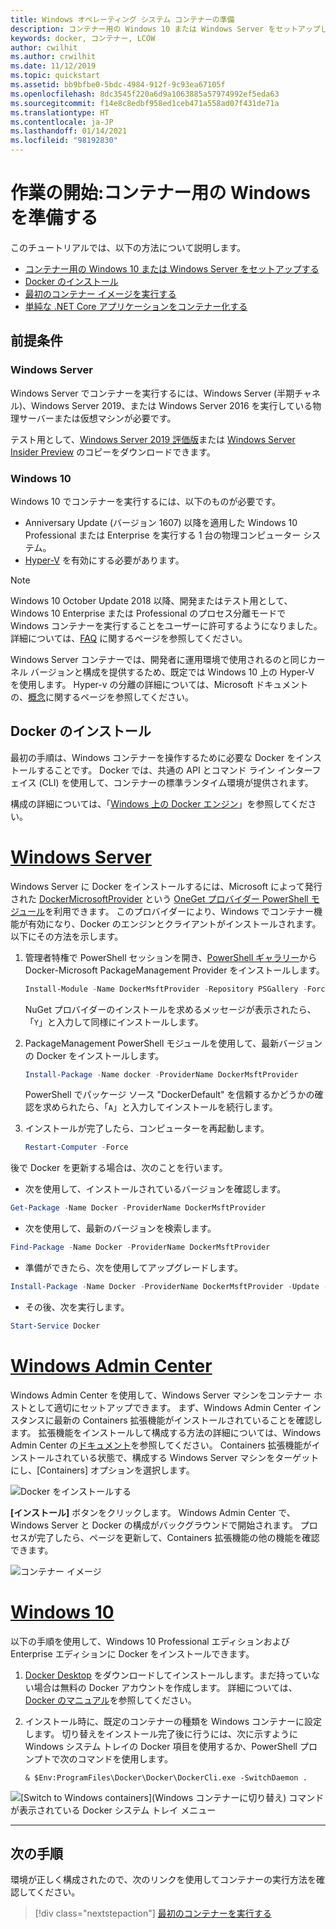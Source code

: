 ```yaml
---
title: Windows オペレーティング システム コンテナーの準備
description: コンテナー用の Windows 10 または Windows Server をセットアップしたら、最初のコンテナー イメージの実行に進みます。
keywords: docker, コンテナー, LCOW
author: cwilhit
ms.author: crwilhit
ms.date: 11/12/2019
ms.topic: quickstart
ms.assetid: bb9bfbe0-5bdc-4984-912f-9c93ea67105f
ms.openlocfilehash: 8dc3545f220a6d9a1063885a57974992ef5eda63
ms.sourcegitcommit: f14e8c8edbf958ed1ceb471a558ad07f431de71a
ms.translationtype: HT
ms.contentlocale: ja-JP
ms.lasthandoff: 01/14/2021
ms.locfileid: "98192830"
---
```

# <a name="get-started-prep-windows-for-containers"></a>作業の開始:コンテナー用の Windows を準備する

このチュートリアルでは、以下の方法について説明します。

- [コンテナー用の Windows 10 または Windows Server をセットアップする](#prerequisites)
- [Docker のインストール](#install-docker)
- [最初のコンテナー イメージを実行する](./run-your-first-container.md)
- [単純な .NET Core アプリケーションをコンテナー化する](./building-sample-app.md)

## <a name="prerequisites"></a>前提条件

### <a name="windows-server"></a>Windows Server

Windows Server でコンテナーを実行するには、Windows Server (半期チャネル)、Windows Server 2019、または Windows Server 2016 を実行している物理サーバーまたは仮想マシンが必要です。

テスト用として、[Windows Server 2019 評価版](https://www.microsoft.com/evalcenter/evaluate-windows-server-2019 )または [Windows Server Insider Preview](https://insider.windows.com/for-business-getting-started-server/) のコピーをダウンロードできます。

### <a name="windows-10"></a>Windows 10

Windows 10 でコンテナーを実行するには、以下のものが必要です。

- Anniversary Update (バージョン 1607) 以降を適用した Windows 10 Professional または Enterprise を実行する 1 台の物理コンピューター システム。
- [Hyper-V](/virtualization/hyper-v-on-windows/reference/hyper-v-requirements) を有効にする必要があります。

> [!NOTE]
>  Windows 10 October Update 2018 以降、開発またはテスト用として、Windows 10 Enterprise または Professional のプロセス分離モードで Windows コンテナーを実行することをユーザーに許可するようになりました。 詳細については、[FAQ](../about/faq.md) に関するページを参照してください。  

Windows Server コンテナーでは、開発者に運用環境で使用されるのと同じカーネル バージョンと構成を提供するため、既定では Windows 10 上の Hyper-V を使用します。 Hyper-v の分離の詳細については、Microsoft ドキュメントの、[概念](../manage-containers/hyperv-container.md)に関するページを参照してください。

## <a name="install-docker"></a>Docker のインストール

最初の手順は、Windows コンテナーを操作するために必要な Docker をインストールすることです。 Docker では、共通の API とコマンド ライン インターフェイス (CLI) を使用して、コンテナーの標準ランタイム環境が提供されます。

構成の詳細については、「[Windows 上の Docker エンジン](../manage-docker/configure-docker-daemon.md)」を参照してください。

<!-- start tab view -->
# <a name="windows-server"></a>[Windows Server](#tab/Windows-Server)

Windows Server に Docker をインストールするには、Microsoft によって発行された [DockerMicrosoftProvider](https://github.com/OneGet/MicrosoftDockerProvider) という [OneGet プロバイダー PowerShell モジュール](https://github.com/oneget/oneget)を利用できます。 このプロバイダーにより、Windows でコンテナー機能が有効になり、Docker のエンジンとクライアントがインストールされます。 以下にその方法を示します。

1. 管理者特権で PowerShell セッションを開き、[PowerShell ギャラリー](https://www.powershellgallery.com/packages/DockerMsftProvider)から Docker-Microsoft PackageManagement Provider をインストールします。

   ```powershell
   Install-Module -Name DockerMsftProvider -Repository PSGallery -Force
   ```

   NuGet プロバイダーのインストールを求めるメッセージが表示されたら、「`Y`」と入力して同様にインストールします。

2. PackageManagement PowerShell モジュールを使用して、最新バージョンの Docker をインストールします。

   ```powershell
   Install-Package -Name docker -ProviderName DockerMsftProvider
   ```

   PowerShell でパッケージ ソース "DockerDefault" を信頼するかどうかの確認を求められたら、「`A`」と入力してインストールを続行します。
3. インストールが完了したら、コンピューターを再起動します。

   ```powershell
   Restart-Computer -Force
   ```

後で Docker を更新する場合は、次のことを行います。

- 次を使用して、インストールされているバージョンを確認します。
```powershell
Get-Package -Name Docker -ProviderName DockerMsftProvider
```
- 次を使用して、最新のバージョンを検索します。
```powershell
Find-Package -Name Docker -ProviderName DockerMsftProvider
```
- 準備ができたら、次を使用してアップグレードします。
```powershell
Install-Package -Name Docker -ProviderName DockerMsftProvider -Update -Force
```
- その後、次を実行します。 
```powershell
Start-Service Docker
```  
  
# <a name="windows-admin-center"></a>[Windows Admin Center](#tab/Windows-Admin-Center)

Windows Admin Center を使用して、Windows Server マシンをコンテナー ホストとして適切にセットアップできます。 まず、Windows Admin Center インスタンスに最新の Containers 拡張機能がインストールされていることを確認します。 拡張機能をインストールして構成する方法の詳細については、Windows Admin Center の[ドキュメント](https://aka.ms/wacdocs)を参照してください。 Containers 拡張機能がインストールされている状態で、構成する Windows Server マシンをターゲットにし、[Containers] オプションを選択します。

![Docker をインストールする](./media/WAC-InstallDocker.png)

**[インストール]** ボタンをクリックします。 Windows Admin Center で、Windows Server と Docker の構成がバックグラウンドで開始されます。 プロセスが完了したら、ページを更新して、Containers 拡張機能の他の機能を確認できます。

![コンテナー イメージ](./media/WAC-Images.png)  

# <a name="windows-10"></a>[Windows 10](#tab/Windows-10)

以下の手順を使用して、Windows 10 Professional エディションおよび Enterprise エディションに Docker をインストールできます。

1. [Docker Desktop](https://store.docker.com/editions/community/docker-ce-desktop-windows) をダウンロードしてインストールします。まだ持っていない場合は無料の Docker アカウントを作成します。 詳細については、[Docker のマニュアル](https://docs.docker.com/docker-for-windows/install)を参照してください。

2. インストール時に、既定のコンテナーの種類を Windows コンテナーに設定します。 切り替えをインストール完了後に行うには、次に示すように Windows システム トレイの Docker 項目を使用するか、PowerShell プロンプトで次のコマンドを使用します。

   ```console
   & $Env:ProgramFiles\Docker\Docker\DockerCli.exe -SwitchDaemon .
   ```

![[Switch to Windows containers]\(Windows コンテナーに切り替え\) コマンドが表示されている Docker システム トレイ メニュー](./media/docker-for-win-switch.png)

---
<!-- stop tab view -->

## <a name="next-steps"></a>次の手順

環境が正しく構成されたので、次のリンクを使用してコンテナーの実行方法を確認してください。

> [!div class="nextstepaction"]
> [最初のコンテナーを実行する](./run-your-first-container.md)